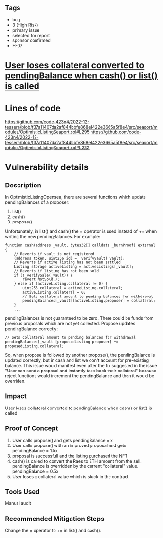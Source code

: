 ## Tags

- bug
- 3 (High Risk)
- primary issue
- selected for report
- sponsor confirmed
- H-07

# [User loses collateral converted to pendingBalance when cash() or list() is called](https://github.com/code-423n4/2022-12-tessera-findings/issues/44) 

# Lines of code

https://github.com/code-423n4/2022-12-tessera/blob/f37a11407da2af844bbfe868e1422e3665a5f8e4/src/seaport/modules/OptimisticListingSeaport.sol#L295
https://github.com/code-423n4/2022-12-tessera/blob/f37a11407da2af844bbfe868e1422e3665a5f8e4/src/seaport/modules/OptimisticListingSeaport.sol#L232


# Vulnerability details

## Description

In OptimisticListingOpensea, there are several functions which update pendingBalances of a proposer:
1. list()
2. cash()
3. propose()

Unfortunately, in list() and cash() the = operator is used instead of += when writing the new pendingBalances. For example:
```
function cash(address _vault, bytes32[] calldata _burnProof) external {
    // Reverts if vault is not registered
    (address token, uint256 id) = _verifyVault(_vault);
    // Reverts if active listing has not been settled
    Listing storage activeListing = activeListings[_vault];
    // Reverts if listing has not been sold
    if (!_verifySale(_vault)) {
        revert NotSold();
    } else if (activeListing.collateral != 0) {
        uint256 collateral = activeListing.collateral;
        activeListing.collateral = 0;
        // Sets collateral amount to pending balances for withdrawal
        pendingBalances[_vault][activeListing.proposer] = collateral;
    }
	...
```

pendingBalances is not guaranteed to be zero. There could be funds from previous proposals which are not yet collected. Propose updates pendingBalance correctly:
```
// Sets collateral amount to pending balances for withdrawal
pendingBalances[_vault][proposedListing.proposer] += proposedListing.collateral;
```

So, when propose is followed by another propose(), the pendingBalance is updated correctly, but in cash and list we don't account for pre-existing balance. This issue would manifest even after the fix suggested in the issue "User can send a proposal and instantly take back their collateral" because reject functions would increment the pendingBalance and then it would be overriden.

## Impact

User loses collateral converted to pendingBalance when cash() or list() is called

## Proof of Concept

1. User calls propose() and gets pendingBalance = x
2. User calls propose() with an improved proposal and gets pendingBalance = 1.5x
3. proposal is successfull and the listing purchased the NFT
4. cash() is called to convert the Raes to ETH amount from the sell. pendingBalance is overridden by the current "collateral"  value. pendingBalance = 0.5x
5. User loses x collateral value which is stuck in the contract

## Tools Used

Manual audit

## Recommended Mitigation Steps

Change the = operator to += in list() and cash().